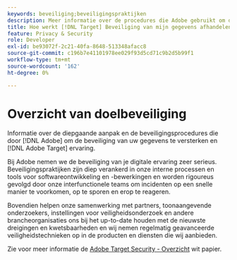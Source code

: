 ```yaml
---
keywords: beveiliging;beveiligingspraktijken
description: Meer informatie over de procedures die Adobe gebruikt om de beveiliging van uw gegevens en Adobe te versterken [!DNL Target] ervaring. De Adobe downloaden [!DNL Target] white paper over beveiligingsoverzicht.
title: Hoe werkt [!DNL Target] Beveiliging van mijn gegevens afhandelen?
feature: Privacy & Security
role: Developer
exl-id: be93072f-2c21-40fa-8648-513348afacc8
source-git-commit: c196b7e41101978ee029f93d5cd71c9b2d5b99f1
workflow-type: tm+mt
source-wordcount: '162'
ht-degree: 0%

---
```


# Overzicht van doelbeveiliging

Informatie over de diepgaande aanpak en de beveiligingsprocedures die door [!DNL Adobe] om de beveiliging van uw gegevens te versterken en [!DNL Adobe Target] ervaring.

Bij Adobe nemen we de beveiliging van je digitale ervaring zeer serieus. Beveiligingspraktijken zijn diep verankerd in onze interne processen en tools voor softwareontwikkeling en -bewerkingen en worden rigoureus gevolgd door onze interfunctionele teams om incidenten op een snelle manier te voorkomen, op te sporen en erop te reageren.

Bovendien helpen onze samenwerking met partners, toonaangevende onderzoekers, instellingen voor veiligheidsonderzoek en andere brancheorganisaties ons bij het up-to-date houden met de nieuwste dreigingen en kwetsbaarheden en wij nemen regelmatig geavanceerde veiligheidstechnieken op in de producten en diensten die wij aanbieden.

Zie voor meer informatie de [Adobe Target Security - Overzicht](https://www.adobe.com/content/dam/cc/en/security/pdfs/AdobeTargetSecurityOverview.pdf) wit papier.
